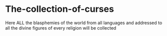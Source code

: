 # The-collection-of-curses
Here ALL the blasphemies of the world from all languages and addressed to all the divine figures of every religion will be collected
